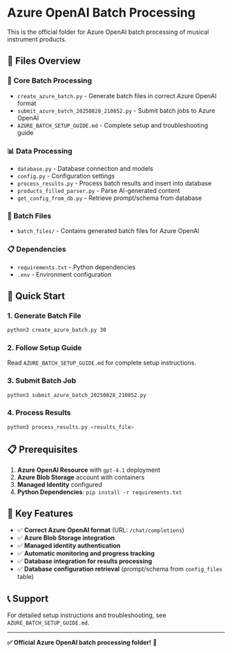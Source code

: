 # Azure OpenAI Batch Processing

This is the official folder for Azure OpenAI batch processing of musical instrument products.

## 📁 **Files Overview**

### 🚀 **Core Batch Processing**
- `create_azure_batch.py` - Generate batch files in correct Azure OpenAI format
- `submit_azure_batch_20250828_210852.py` - Submit batch jobs to Azure OpenAI
- `AZURE_BATCH_SETUP_GUIDE.md` - Complete setup and troubleshooting guide

### 📊 **Data Processing**
- `database.py` - Database connection and models
- `config.py` - Configuration settings
- `process_results.py` - Process batch results and insert into database
- `products_filled_parser.py` - Parse AI-generated content
- `get_config_from_db.py` - Retrieve prompt/schema from database

### 📁 **Batch Files**
- `batch_files/` - Contains generated batch files for Azure OpenAI

### 📋 **Dependencies**
- `requirements.txt` - Python dependencies
- `.env` - Environment configuration

## 🚀 **Quick Start**

### 1. **Generate Batch File**
```bash
python3 create_azure_batch.py 30
```

### 2. **Follow Setup Guide**
Read `AZURE_BATCH_SETUP_GUIDE.md` for complete setup instructions.

### 3. **Submit Batch Job**
```bash
python3 submit_azure_batch_20250828_210852.py
```

### 4. **Process Results**
```bash
python3 process_results.py <results_file>
```

## 📋 **Prerequisites**

1. **Azure OpenAI Resource** with `gpt-4.1` deployment
2. **Azure Blob Storage** account with containers
3. **Managed Identity** configured
4. **Python Dependencies**: `pip install -r requirements.txt`

## 🎯 **Key Features**

- ✅ **Correct Azure OpenAI format** (URL: `/chat/completions`)
- ✅ **Azure Blob Storage integration**
- ✅ **Managed identity authentication**
- ✅ **Automatic monitoring and progress tracking**
- ✅ **Database integration for results processing**
- ✅ **Database configuration retrieval** (prompt/schema from `config_files` table)

## 📞 **Support**

For detailed setup instructions and troubleshooting, see `AZURE_BATCH_SETUP_GUIDE.md`.

---

**✅ Official Azure OpenAI batch processing folder!** 🎸

